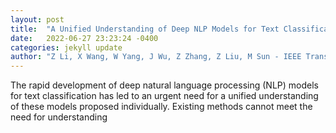 ```yaml
---
layout: post
title:  "A Unified Understanding of Deep NLP Models for Text Classification"
date:   2022-06-27 23:23:24 -0400
categories: jekyll update
author: "Z Li, X Wang, W Yang, J Wu, Z Zhang, Z Liu, M Sun - IEEE Transactions on , 2022"
---
```

The rapid development of deep natural language processing (NLP) models for text classification has led to an urgent need for a unified understanding of these models proposed individually. Existing methods cannot meet the need for understanding 
